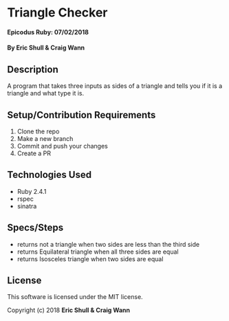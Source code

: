 # Triangle Checker

#### Epicodus Ruby: 07/02/2018

#### By Eric Shull & Craig Wann

## Description

A program that takes three inputs as sides of a triangle and tells you if it is a triangle and what type it is.

## Setup/Contribution Requirements

1. Clone the repo
1. Make a new branch
1. Commit and push your changes
1. Create a PR

## Technologies Used

* Ruby 2.4.1
* rspec
* sinatra

## Specs/Steps
* returns not a triangle when two sides are less than the third side
* returns Equilateral triangle when all three sides are equal
* returns Isosceles triangle when two sides are equal

## License

This software is licensed under the MIT license.

Copyright (c) 2018 **Eric Shull & Craig Wann**
